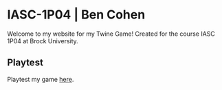 # IASC-1P04 | Ben Cohen
Welcome to my website for my Twine Game! Created for the course IASC 1P04 at Brock University.


## Playtest

Playtest my game [here]().
